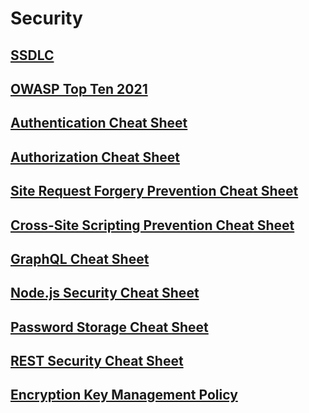 # Security

## [SSDLC](./resources/SSDLC.md)

## [OWASP Top Ten 2021](./resources/OWASP_Top_Ten_2021.md)

## [Authentication Cheat Sheet](./resources/Authentication_Cheat_Sheet.md)

## [Authorization Cheat Sheet](./resources/Authorization_Cheat_Sheet.md)

## [Site Request Forgery Prevention Cheat Sheet](./resources/Site_Request_Forgery_Prevention_Cheat_Sheet.md)

## [Cross-Site Scripting Prevention Cheat Sheet](./resources/Cross_Site_Scripting_Prevention_Cheat_Sheet.md)

## [GraphQL Cheat Sheet](./resources/GraphQL_Cheat_Sheet.md)

## [Node.js Security Cheat Sheet](./resources/Nodejs_Security_Cheat_Sheet.md)

## [Password Storage Cheat Sheet](./resources/Password_Storage_Cheat_Sheet.md)

## [REST Security Cheat Sheet](./resources/REST_Security_Cheat_Sheet.md)

## [Encryption Key Management Policy](./resources/Encryption_Key_Management_Policy.md)
